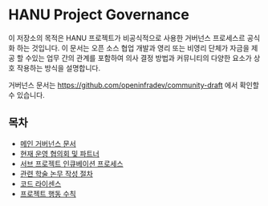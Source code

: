 # HANU Project Governance

이 저장소의 목적은 HANU 프로젝트가 비공식적으로 사용한 거버넌스 프로세스르 공식화 하는 것입니다.
이 문서는 오픈 소스 협업 개발과 영리 또는 비영리 단체가 자금을 제공 할 수있는 업무 간의 관계를 포함하여 의사 결정 방법과 커뮤니티의 다양한 요소가 상호 작용하는 방식을 설명합니다.

거버넌스 문서는 https://github.com/openinfradev/community-draft 에서 확인할 수 있습니다.

## 목차
* [메인 거버넌스 문서](governance_hanu.ko.md)
* [현재 운영 협의회 및 파트너](people_hanu_ko.md)
* [서브 프로젝트 인큐베이션 프로세스](newsubprojects_hanu_ko.md)
* [관련 학술 논무 작성 절차](papers_hanu.ko.md)
* [코드 라이센스](projectlicense_hanu.ko.md)
* [프로젝트 행동 수칙](code_of_onduct_hanu.ko.md)

